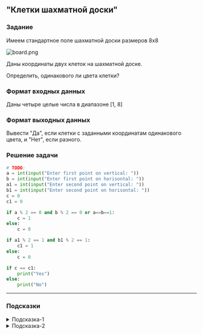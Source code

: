 ## "Клетки шахматной доски"

### Задание

Имеем стандартное поле шахматной доски размеров 8x8

![board.png](img/board.png)

Даны координаты двух клеток на шахматной доске.

Определить, одинакового ли цвета клетки?

### Формат входных данных

Даны четыре целые числа в диапазоне [1, 8]

### Формат выходных данных

Вывести "Да", если клетки с заданными координатам одинакового цвета, и "Нет", если разного.

### Решение задачи

```python
# TODO: 
a = int(input("Enter first point on vertical: "))
b = int(input("Enter first point on horisontal: "))
a1 = int(input("Enter second point on vertical: "))
b1 = int(input("Enter second point on horisontal: "))
c = 0
c1 = 0

if a % 2 == 0 and b % 2 == 0 or a==b==1:
    c = 1
else:
    c = 0

if a1 % 2 == 1 and b1 % 2 == 1:
    c1 = 1
else:
    c = 0

if c == c1:
    print("Yes")
else:
    print("No")
```

---

### Подсказки

<details>
<summary>Подсказка-1</summary>
Условие для проверки четности числа:

```python
n % 2 == 0
```

</details>

<details>
<summary>Подсказка-2</summary>
Сумма двух нечетных чисел, всегда четная.
</details>
